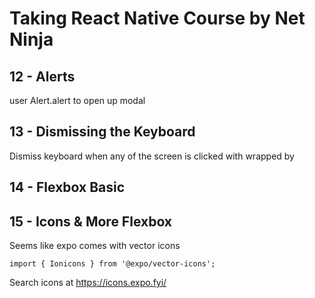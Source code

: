 # Taking React Native Course by Net Ninja

## 12 - Alerts

user Alert.alert to open up modal

## 13 - Dismissing the Keyboard

Dismiss keyboard when any of the screen is clicked with wrapped by <TouchableWithoutFeedback>

## 14 - Flexbox Basic

## 15 - Icons & More Flexbox

Seems like expo comes with vector icons

```tsx
import { Ionicons } from '@expo/vector-icons';
```

Search icons at https://icons.expo.fyi/
